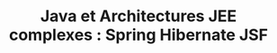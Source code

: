---
title: "Java et Architectures JEE complexes : Spring Hibernate JSF"
institution: "Diverses"
degree_type: "Professional"
location: "Paris"
field: "Java et Architectures JEE complexes : Spring Hibernate JSF"
start_date: "2009-01-01"
end_date: ""
completed: false  # Formations continues
order: 2
description: "Java et Architectures JEE complexes : Spring Hibernate JSF"
skills:
  - "Java"
  - "JEE"
  - "Spring"
  - "Hibernate"
  - "JSF"
---